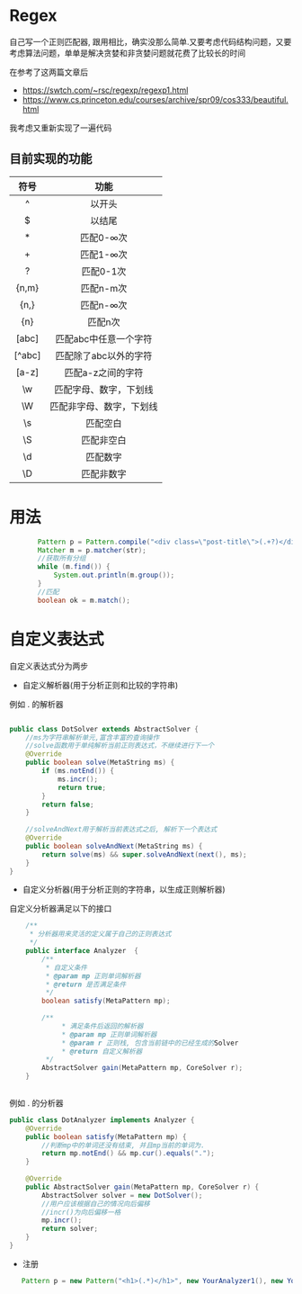 # Regex
自己写一个正则匹配器, 跟用相比，确实没那么简单.又要考虑代码结构问题，又要考虑算法问题，单单是解决贪婪和非贪婪问题就花费了比较长的时间

在参考了这两篇文章后

* https://swtch.com/~rsc/regexp/regexp1.html
* https://www.cs.princeton.edu/courses/archive/spr09/cos333/beautiful.html

我考虑又重新实现了一遍代码

## 目前实现的功能
|符号|功能|
|:---:|:---:|
|^|以开头|
|$|以结尾|
|*|匹配0-∞次|
|+|匹配1-∞次|
|?|匹配0-1次|
|{n,m}|匹配n-m次|
|{n,}|匹配n-∞次|
|{n}|匹配n次|
|[abc]|匹配abc中任意一个字符|
|[^abc]|匹配除了abc以外的字符|
|[a-z]|匹配a-z之间的字符|
|\w|匹配字母、数字，下划线|
|\W|匹配非字母、数字，下划线|
|\s|匹配空白|
|\S|匹配非空白|
|\d|匹配数字|
|\D|匹配非数字|


# 用法

```java
       Pattern p = Pattern.compile("<div class=\"post-title\">(.+?)</div>");
       Matcher m = p.matcher(str);
       //获取所有分组 
       while (m.find()) {
           System.out.println(m.group());
       }
       //匹配
       boolean ok = m.match();
```

# 自定义表达式

自定义表达式分为两步

* 自定义解析器(用于分析正则和比较的字符串)

例如 . 的解析器

```java

public class DotSolver extends AbstractSolver {
    //ms为字符串解析单元,富含丰富的查询操作
    //solve函数用于单纯解析当前正则表达式，不继续进行下一个
    @Override
    public boolean solve(MetaString ms) {
        if (ms.notEnd()) {
            ms.incr();
            return true;
        }
        return false;
    }
    
    //solveAndNext用于解析当前表达式之后, 解析下一个表达式
    @Override
    public boolean solveAndNext(MetaString ms) {
        return solve(ms) && super.solveAndNext(next(), ms);
    }
}

```
* 自定义分析器(用于分析正则的字符串，以生成正则解析器)

自定义分析器满足以下的接口

```java
    /**
     * 分析器用来灵活的定义属于自己的正则表达式
     */
    public interface Analyzer  {
        /**
         * 自定义条件
         * @param mp 正则单词解析器
         * @return 是否满足条件
         */
        boolean satisfy(MetaPattern mp);
    
        /**
             * 满足条件后返回的解析器
             * @param mp 正则单词解析器
             * @param r 正则栈, 包含当前链中的已经生成的Solver        
             * @return 自定义解析器
         */
        AbstractSolver gain(MetaPattern mp, CoreSolver r);
    }
    
```

例如 . 的分析器

```java
public class DotAnalyzer implements Analyzer {
    @Override
    public boolean satisfy(MetaPattern mp) {
        //判断mp中的单词还没有结束, 并且mp当前的单词为.
        return mp.notEnd() && mp.cur().equals(".");
    }
    
    @Override
    public AbstractSolver gain(MetaPattern mp, CoreSolver r) {
        AbstractSolver solver = new DotSolver();
        //用户应该根据自己的情况向后偏移
        //incr()为向后偏移一格
        mp.incr();
        return solver;
    }
}
```

* 注册

```java
   Pattern p = new Pattern("<h1>(.*)</h1>", new YourAnalyzer1(), new YourAnalyzer2(), new YourAnalyzer3())
```